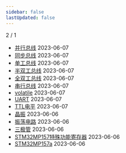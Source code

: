 ```yaml
---
sidebar: false
lastUpdated: false
---
```

2 / 1
- [并行总线](../pages/并行总线) 2023-06-07
- [同步总线](../pages/同步总线) 2023-06-07
- [单工总线](../pages/单工总线) 2023-06-07
- [半双工总线](../pages/半双工总线) 2023-06-07
- [全双工总线](../pages/全双工总线) 2023-06-07
- [串行总线](../pages/串行总线) 2023-06-07
- [volatile](../pages/volatile) 2023-06-07
- [UART](../pages/UART) 2023-06-07
- [TTL电平](../pages/TTL电平) 2023-06-07
- [晶振](../pages/晶振) 2023-06-06
- [振荡电路](../pages/振荡电路) 2023-06-06
- [三极管](../pages/三极管) 2023-06-06
- [STM32MP157特殊功能寄存器](../pages/STM32MP157特殊功能寄存器) 2023-06-06
- [STM32MP157a](../pages/STM32MP157a) 2023-06-06
